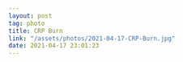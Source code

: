 ```yaml
---
layout: post
tag: photo
title: CRP Burn
link: "/assets/photos/2021-04-17-CRP-Burn.jpg"
date: 2021-04-17 23:01:23
---
```

